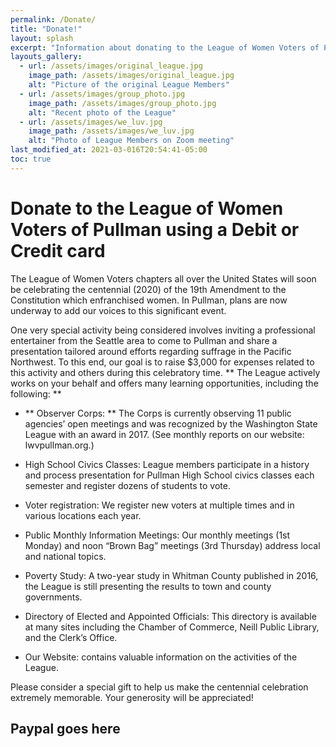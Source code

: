 ```yaml
---
permalink: /Donate/
title: "Donate!"
layout: splash
excerpt: "Information about donating to the League of Women Voters of Pullman"
layouts_gallery:
  - url: /assets/images/original_league.jpg
    image_path: /assets/images/original_league.jpg
    alt: "Picture of the original League Members"
  - url: /assets/images/group_photo.jpg
    image_path: /assets/images/group_photo.jpg
    alt: "Recent photo of the League"
  - url: /assets/images/we_luv.jpg
    image_path: /assets/images/we_luv.jpg
    alt: "Photo of League Members on Zoom meeting"
last_modified_at: 2021-03-016T20:54:41-05:00
toc: true
---
```


# Donate to the League of Women Voters of Pullman using a Debit or Credit card

The League of Women Voters chapters all over the United States will soon be celebrating the centennial (2020) of the 19th Amendment to the Constitution which enfranchised women. In Pullman, plans are now underway to add our voices to this significant event.

One very special activity being considered involves inviting a professional entertainer from the Seattle area to come to Pullman and share a presentation tailored around efforts regarding suffrage in the Pacific Northwest. To this end, our goal is to raise $3,000 for expenses related to this activity and others during this celebratory time.
** The League actively works on your behalf and offers many learning opportunities, including the following: **

* ** Observer Corps: ** The Corps is currently observing 11 public agencies’ open meetings and was recognized by the Washington State League with an award in 2017. (See monthly reports on our website: lwvpullman.org.)

* High School Civics Classes: League members participate in a history and process presentation for Pullman High School civics classes each semester and register dozens of students to vote.

* Voter registration: We register new voters at multiple times and in various locations each year.

* Public Monthly Information Meetings: Our monthly meetings (1st Monday) and noon “Brown Bag” meetings (3rd Thursday) address local and national topics.

* Poverty Study: A two-year study in Whitman County published in 2016, the League is still presenting the results to town and county governments.

* Directory of Elected and Appointed Officials: This directory is available at many sites including the Chamber of Commerce, Neill Public Library, and the Clerk’s Office.

* Our Website: contains valuable information on the activities of the League.

Please consider a special gift to help us make the centennial celebration extremely memorable. Your generosity will be appreciated!

## Paypal goes here
